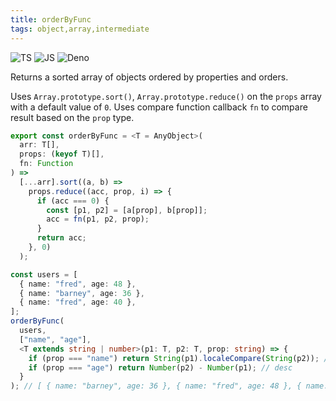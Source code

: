 ```yaml
---
title: orderByFunc
tags: object,array,intermediate
---
```


![TS](https://img.shields.io/badge/supports-typescript-blue.svg?style=flat-square)
![JS](https://img.shields.io/badge/supports-javascript-yellow.svg?style=flat-square)
![Deno](https://img.shields.io/badge/supports-deno-green.svg?style=flat-square)

Returns a sorted array of objects ordered by properties and orders.

Uses `Array.prototype.sort()`, `Array.prototype.reduce()` on the `props` array with a default value of `0`. Uses compare function callback `fn` to compare result based on the `prop` type.

```ts
export const orderByFunc = <T = AnyObject>(
  arr: T[],
  props: (keyof T)[],
  fn: Function
) =>
  [...arr].sort((a, b) =>
    props.reduce((acc, prop, i) => {
      if (acc === 0) {
        const [p1, p2] = [a[prop], b[prop]];
        acc = fn(p1, p2, prop);
      }
      return acc;
    }, 0)
  );
```

```ts
const users = [
  { name: "fred", age: 48 },
  { name: "barney", age: 36 },
  { name: "fred", age: 40 },
];
orderByFunc(
  users,
  ["name", "age"],
  <T extends string | number>(p1: T, p2: T, prop: string) => {
    if (prop === "name") return String(p1).localeCompare(String(p2)); // asc
    if (prop === "age") return Number(p2) - Number(p1); // desc
  }
); // [ { name: "barney", age: 36 }, { name: "fred", age: 48 }, { name: "fred", age: 40 }];
```
